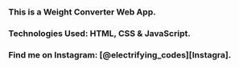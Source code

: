 ### This is a Weight Converter Web App.

### Technologies Used: HTML, CSS & JavaScript.

### Find me on Instagram: [@electrifying_codes][Instagra].

[Instagram]: https://www.instagram.com/electrifying_codes